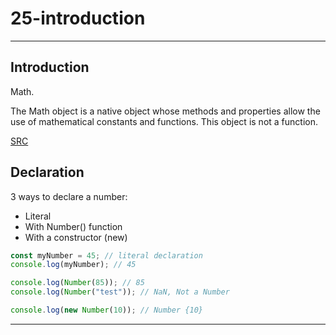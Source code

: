 # 25-introduction

***

## Introduction

Math.

The Math object is a native object whose methods and properties allow the use of mathematical constants and functions. This object is not a function.

[SRC](https://developer.mozilla.org/fr/docs/Web/JavaScript/Reference/Global_Objects/Math)

## Declaration

3 ways to declare a number:

- Literal  
- With Number() function  
- With a constructor (new)

```js
const myNumber = 45; // literal declaration
console.log(myNumber); // 45

console.log(Number(85)); // 85
console.log(Number("test")); // NaN, Not a Number

console.log(new Number(10)); // Number {10}
```

***
